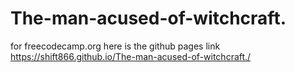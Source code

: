 # The-man-acused-of-witchcraft.
for freecodecamp.org
here is the github pages link https://shift866.github.io/The-man-acused-of-witchcraft./

